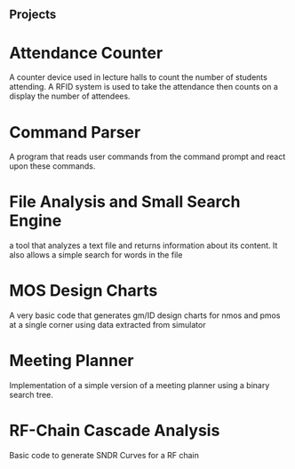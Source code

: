 ## Projects
# Attendance Counter  
A counter device used in lecture halls to count the number of students attending. A RFID system is used to take the attendance then counts on a display the number of attendees.  
# Command Parser  
A program that reads user commands from the command prompt and react upon these commands.  
# File Analysis and Small Search Engine  
a tool that analyzes a text file and returns information about its content. It also allows a simple search for words in the file  
# MOS Design Charts  
A very basic code that generates gm/ID design charts for nmos and pmos at a single corner using data extracted from simulator  
# Meeting Planner  
Implementation of a simple version of a meeting planner using a binary search tree.  
# RF-Chain Cascade Analysis  
Basic code to generate SNDR Curves for a RF chain  


